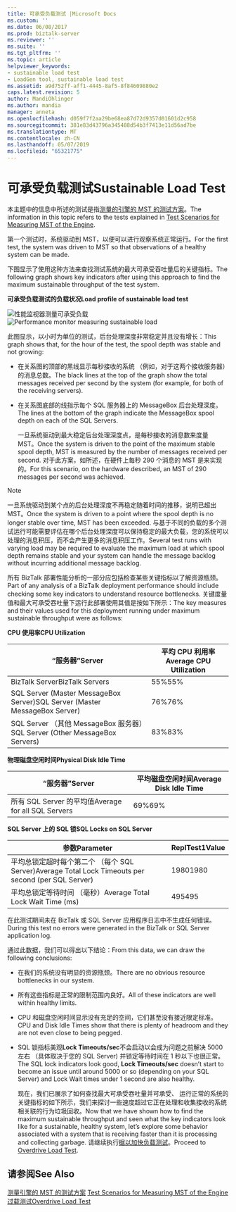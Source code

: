 ```yaml
---
title: 可承受负载测试 |Microsoft Docs
ms.custom: ''
ms.date: 06/08/2017
ms.prod: biztalk-server
ms.reviewer: ''
ms.suite: ''
ms.tgt_pltfrm: ''
ms.topic: article
helpviewer_keywords:
- sustainable load test
- LoadGen tool, sustainable load test
ms.assetid: a9d752ff-aff1-4445-8af5-8f84609880e2
caps.latest.revision: 5
author: MandiOhlinger
ms.author: mandia
manager: anneta
ms.openlocfilehash: d059f7f2aa29be68ea87d72d9357d01601d2c958
ms.sourcegitcommit: 381e83d43796a345488d54b3f7413e11d56ad7be
ms.translationtype: MT
ms.contentlocale: zh-CN
ms.lasthandoff: 05/07/2019
ms.locfileid: "65321775"
---
```

# <a name="sustainable-load-test"></a><span data-ttu-id="f25a6-102">可承受负载测试</span><span class="sxs-lookup"><span data-stu-id="f25a6-102">Sustainable Load Test</span></span>
<span data-ttu-id="f25a6-103">本主题中的信息中所述的测试是指[测量的引擎的 MST 的测试方案](../core/test-scenarios-for-measuring-mst-of-the-engine.md)。</span><span class="sxs-lookup"><span data-stu-id="f25a6-103">The information in this topic refers to the tests explained in [Test Scenarios for Measuring MST of the Engine](../core/test-scenarios-for-measuring-mst-of-the-engine.md).</span></span>  
  
 <span data-ttu-id="f25a6-104">第一个测试时，系统驱动到 MST，以便可以进行观察系统正常运行。</span><span class="sxs-lookup"><span data-stu-id="f25a6-104">For the first test, the system was driven to MST so that observations of a healthy system can be made.</span></span>  
  
 <span data-ttu-id="f25a6-105">下图显示了使用这种方法来查找测试系统的最大可承受吞吐量后的关键指标。</span><span class="sxs-lookup"><span data-stu-id="f25a6-105">The following graph shows key indicators after using this approach to find the maximum sustainable throughput of the test system.</span></span>  
  
 <span data-ttu-id="f25a6-106">**可承受负载测试的负载状况**</span><span class="sxs-lookup"><span data-stu-id="f25a6-106">**Load profile of sustainable load test**</span></span>  
  
 <span data-ttu-id="f25a6-107">![性能监视器测量可承受负载](../core/media/bts06-sustainable-load.gif "BTS06_Sustainable_Load")</span><span class="sxs-lookup"><span data-stu-id="f25a6-107">![Performance monitor measuring sustainable load](../core/media/bts06-sustainable-load.gif "BTS06_Sustainable_Load")</span></span>  
  
 <span data-ttu-id="f25a6-108">此图显示，以小时为单位的测试，后台处理深度非常稳定并且没有增长：</span><span class="sxs-lookup"><span data-stu-id="f25a6-108">This graph shows that, for the hour of the test, the spool depth was stable and not growing:</span></span>  
  
- <span data-ttu-id="f25a6-109">在关系图的顶部的黑线显示每秒接收的系统 （例如，对于这两个接收服务器） 的消息总数。</span><span class="sxs-lookup"><span data-stu-id="f25a6-109">The black lines at the top of the graph show the total messages received per second by the system (for example, for both of the receiving servers).</span></span>  
  
- <span data-ttu-id="f25a6-110">在关系图底部的线指示每个 SQL 服务器上的 MessageBox 后台处理深度。</span><span class="sxs-lookup"><span data-stu-id="f25a6-110">The lines at the bottom of the graph indicate the MessageBox spool depth on each of the SQL Servers.</span></span>  
  
  <span data-ttu-id="f25a6-111">一旦系统驱动到最大稳定后台处理深度点，是每秒接收的消息数来度量 MST。</span><span class="sxs-lookup"><span data-stu-id="f25a6-111">Once the system is driven to the point of the maximum stable spool depth, MST is measured by the number of messages received per second.</span></span> <span data-ttu-id="f25a6-112">对于此方案，如所述，在硬件上每秒 290 个消息的 MST 是来实现的。</span><span class="sxs-lookup"><span data-stu-id="f25a6-112">For this scenario, on the hardware described, an MST of 290 messages per second was achieved.</span></span>  
  
> [!NOTE]
>  <span data-ttu-id="f25a6-113">一旦系统驱动到某个点的后台处理深度不再稳定随着时间的推移，说明已超出 MST。</span><span class="sxs-lookup"><span data-stu-id="f25a6-113">Once the system is driven to a point where the spool depth is no longer stable over time, MST has been exceeded.</span></span> <span data-ttu-id="f25a6-114">与基于不同的负载的多个测试运行可能需要评估在哪个后台处理深度可以保持稳定的最大负载，您的系统可以处理的消息积压，而不会产生更多的消息积压工作。</span><span class="sxs-lookup"><span data-stu-id="f25a6-114">Several test runs with varying load may be required to evaluate the maximum load at which spool depth remains stable and your system can handle the message backlog without incurring additional message backlog.</span></span>  
  
 <span data-ttu-id="f25a6-115">所有 BizTalk 部署性能分析的一部分应包括检查某些关键指标以了解资源瓶颈。</span><span class="sxs-lookup"><span data-stu-id="f25a6-115">Part of any analysis of a BizTalk deployment performance should include checking some key indicators to understand resource bottlenecks.</span></span> <span data-ttu-id="f25a6-116">关键度量值和最大可承受吞吐量下运行此部署使用其值是按如下所示：</span><span class="sxs-lookup"><span data-stu-id="f25a6-116">The key measures and their values used for this deployment running under maximum sustainable throughput were as follows:</span></span>  
  
 <span data-ttu-id="f25a6-117">**CPU 使用率**</span><span class="sxs-lookup"><span data-stu-id="f25a6-117">**CPU Utilization**</span></span>  
  
|<span data-ttu-id="f25a6-118">“服务器”</span><span class="sxs-lookup"><span data-stu-id="f25a6-118">Server</span></span>|<span data-ttu-id="f25a6-119">平均 CPU 利用率</span><span class="sxs-lookup"><span data-stu-id="f25a6-119">Average CPU Utilization</span></span>|  
|------------|-----------------------------|  
|<span data-ttu-id="f25a6-120">BizTalk Server</span><span class="sxs-lookup"><span data-stu-id="f25a6-120">BizTalk Servers</span></span>|<span data-ttu-id="f25a6-121">55%</span><span class="sxs-lookup"><span data-stu-id="f25a6-121">55%</span></span>|  
|<span data-ttu-id="f25a6-122">SQL Server (Master MessageBox Server)</span><span class="sxs-lookup"><span data-stu-id="f25a6-122">SQL Server (Master MessageBox Server)</span></span>|<span data-ttu-id="f25a6-123">76%</span><span class="sxs-lookup"><span data-stu-id="f25a6-123">76%</span></span>|  
|<span data-ttu-id="f25a6-124">SQL Server （其他 MessageBox 服务器）</span><span class="sxs-lookup"><span data-stu-id="f25a6-124">SQL Server (Other MessageBox Servers)</span></span>|<span data-ttu-id="f25a6-125">83%</span><span class="sxs-lookup"><span data-stu-id="f25a6-125">83%</span></span>|  
  
 <span data-ttu-id="f25a6-126">**物理磁盘空闲时间**</span><span class="sxs-lookup"><span data-stu-id="f25a6-126">**Physical Disk Idle Time**</span></span>  
  
|<span data-ttu-id="f25a6-127">“服务器”</span><span class="sxs-lookup"><span data-stu-id="f25a6-127">Server</span></span>|<span data-ttu-id="f25a6-128">平均磁盘空闲时间</span><span class="sxs-lookup"><span data-stu-id="f25a6-128">Average Disk Idle Time</span></span>|  
|------------|----------------------------|  
|<span data-ttu-id="f25a6-129">所有 SQL Server 的平均值</span><span class="sxs-lookup"><span data-stu-id="f25a6-129">Average for all SQL Servers</span></span>|<span data-ttu-id="f25a6-130">69%</span><span class="sxs-lookup"><span data-stu-id="f25a6-130">69%</span></span>|  
  
 <span data-ttu-id="f25a6-131">**SQL Server 上的 SQL 锁**</span><span class="sxs-lookup"><span data-stu-id="f25a6-131">**SQL Locks on SQL Server**</span></span>  
  
|<span data-ttu-id="f25a6-132">参数</span><span class="sxs-lookup"><span data-stu-id="f25a6-132">Parameter</span></span>|<span data-ttu-id="f25a6-133">ReplTest1</span><span class="sxs-lookup"><span data-stu-id="f25a6-133">Value</span></span>|  
|---------------|-----------|  
|<span data-ttu-id="f25a6-134">平均总锁定超时每个第二个 （每个 SQL Server)</span><span class="sxs-lookup"><span data-stu-id="f25a6-134">Average Total Lock Timeouts per second (per SQL Server)</span></span>|<span data-ttu-id="f25a6-135">1980</span><span class="sxs-lookup"><span data-stu-id="f25a6-135">1980</span></span>|  
|<span data-ttu-id="f25a6-136">平均总锁定等待时间 （毫秒）</span><span class="sxs-lookup"><span data-stu-id="f25a6-136">Average Total Lock Wait Time (ms)</span></span>|<span data-ttu-id="f25a6-137">495</span><span class="sxs-lookup"><span data-stu-id="f25a6-137">495</span></span>|  
  
 <span data-ttu-id="f25a6-138">在此测试期间未在 BizTalk 或 SQL Server 应用程序日志中不生成任何错误。</span><span class="sxs-lookup"><span data-stu-id="f25a6-138">During this test no errors were generated in the BizTalk or SQL Server application log.</span></span>  
  
 <span data-ttu-id="f25a6-139">通过此数据，我们可以得出以下结论：</span><span class="sxs-lookup"><span data-stu-id="f25a6-139">From this data, we can draw the following conclusions:</span></span>  
  
- <span data-ttu-id="f25a6-140">在我们的系统没有明显的资源瓶颈。</span><span class="sxs-lookup"><span data-stu-id="f25a6-140">There are no obvious resource bottlenecks in our system.</span></span>  
  
- <span data-ttu-id="f25a6-141">所有这些指标是正常的限制范围内良好。</span><span class="sxs-lookup"><span data-stu-id="f25a6-141">All of these indicators are well within healthy limits.</span></span>  
  
- <span data-ttu-id="f25a6-142">CPU 和磁盘空闲时间显示没有充足的空间，它们甚至没有接近限定标准。</span><span class="sxs-lookup"><span data-stu-id="f25a6-142">CPU and Disk Idle Times show that there is plenty of headroom and they are not even close to being pegged.</span></span>  
  
- <span data-ttu-id="f25a6-143">SQL 锁指标美观**Lock Timeouts/sec**不会启动以会成为问题之前解决 5000 左右 （具体取决于您的 SQL Server) 并锁定等待时间在 1 秒以下也很正常。</span><span class="sxs-lookup"><span data-stu-id="f25a6-143">The SQL lock indicators look good, **Lock Timeouts/sec** doesn’t start to become an issue until around 5000 or so (depending on your SQL Server) and Lock Wait times under 1 second are also healthy.</span></span>  
  
  <span data-ttu-id="f25a6-144">现在，我们已展示了如何查找最大可承受吞吐量并可承受、 运行正常的系统的关键指标的如下所示，我们来探讨一些速度超过它正在处理和收集接收的系统相关联的行为垃圾回收。</span><span class="sxs-lookup"><span data-stu-id="f25a6-144">Now that we have shown how to find the maximum sustainable throughput and seen what the key indicators look like for a sustainable, healthy system, let’s explore some behavior associated with a system that is receiving faster than it is processing and collecting garbage.</span></span> <span data-ttu-id="f25a6-145">请继续执行[据以加快负载测试](../core/overdrive-load-test.md)。</span><span class="sxs-lookup"><span data-stu-id="f25a6-145">Proceed to [Overdrive Load Test](../core/overdrive-load-test.md).</span></span>  
  
## <a name="see-also"></a><span data-ttu-id="f25a6-146">请参阅</span><span class="sxs-lookup"><span data-stu-id="f25a6-146">See Also</span></span>  
 <span data-ttu-id="f25a6-147">[测量引擎的 MST 的测试方案](../core/test-scenarios-for-measuring-mst-of-the-engine.md) </span><span class="sxs-lookup"><span data-stu-id="f25a6-147">[Test Scenarios for Measuring MST of the Engine](../core/test-scenarios-for-measuring-mst-of-the-engine.md) </span></span>  
 [<span data-ttu-id="f25a6-148">过载测试</span><span class="sxs-lookup"><span data-stu-id="f25a6-148">Overdrive Load Test</span></span>](../core/overdrive-load-test.md)